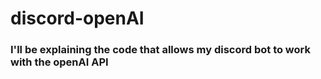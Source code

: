 # discord-openAI

### I'll be explaining the code that allows my discord bot to work with the openAI API
